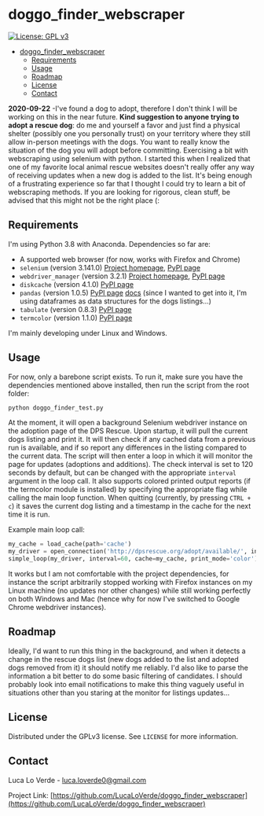 # doggo_finder_webscraper
[![License: GPL v3](https://img.shields.io/github/license/LucaLoVerde/doggo_finder_webscraper?style=plastic)](https://www.gnu.org/licenses/gpl-3.0)


<!-- @import "[TOC]" {cmd="toc" depthFrom=1 depthTo=6 orderedList=false} -->

<!-- code_chunk_output -->

- [doggo_finder_webscraper](#doggo_finder_webscraper)
  - [Requirements](#requirements)
  - [Usage](#usage)
  - [Roadmap](#roadmap)
  - [License](#license)
  - [Contact](#contact)

<!-- /code_chunk_output -->

**2020-09-22** -I've found a dog to adopt, therefore I don't think I will be working on this in the near future.
**Kind suggestion to anyone trying to adopt a rescue dog**: do me and yourself a favor and just find a physical shelter (possibly one you personally trust) on your territory where they still allow in-person meetings with the dogs. You want to really know the situation of the dog you will adopt before committing.
Exercising a bit with webscraping using selenium with python. I started this when I realized that one of my favorite local animal rescue websites doesn't really offer any way of receiving updates when a new dog is added to the list. It's being enough of a frustrating experience so far that I thought I could try to learn a bit of webscraping methods. If you are looking for rigorous, clean stuff, be advised that this might not be the right place (:

## Requirements
I'm using Python 3.8 with Anaconda. Dependencies so far are:
* A supported web browser (for now, works with Firefox and Chrome)
* `selenium` (version 3.141.0) [Project homepage](https://github.com/SeleniumHQ/selenium/), [PyPI page](https://pypi.org/project/selenium/)
* `webdriver_manager` (version 3.2.1) [Project homepage](https://github.com/SergeyPirogov/webdriver_manager), [PyPI page](https://pypi.org/project/webdriver-manager/)
* `diskcache` (version 4.1.0) [PyPI page](https://pypi.org/project/diskcache/)
* `pandas` (version 1.0.5) [PyPI page](https://pypi.org/project/pandas/) [docs](https://pandas.pydata.org/docs/) (since I wanted to get into it, I'm using dataframes as data structures for the dogs listings...)
* `tabulate` (version 0.8.3) [PyPI page](https://pypi.org/project/tabulate/)
* `termcolor` (version 1.1.0) [PyPI page](https://pypi.org/project/termcolor/)

I'm mainly developing under Linux and Windows.

## Usage
For now, only a barebone script exists. To run it, make sure you have the dependencies mentioned above installed, then run the script from the root folder:
```python
python doggo_finder_test.py
```

At the moment, it will open a background Selenium webdriver instance on the adoption page of the DPS Rescue. Upon startup, it will pull the current dogs listing and print it. It will then check if any cached data from a previous run is available, and if so report any differences in the listing compared to the current data. The script will then enter a loop in which it will monitor the page for updates (adoptions and additions). The check interval is set to 120 seconds by default, but can be changed with the appropriate `interval` argument in the loop call. It also supports colored printed output reports (if the termcolor module is installed) by specifying the appropriate flag while calling the main loop function.
When quitting (currently, by pressing `CTRL + c`) it saves the current dog listing and a timestamp in the cache for the next time it is run.

Example main loop call:
```python
my_cache = load_cache(path='cache')
my_driver = open_connection('http://dpsrescue.org/adopt/available/', instance_type='chrome')
simple_loop(my_driver, interval=60, cache=my_cache, print_mode='color').
```

It works but I am not comfortable with the project dependencies, for instance the script arbitrarily stopped working with Firefox instances on my Linux machine (no updates nor other changes) while still working perfectly on both Windows and Mac (hence why for now I've switched to Google Chrome webdriver instances).

## Roadmap
Ideally, I'd want to run this thing in the background, and when it detects a change in the rescue dogs list (new dogs added to the list and adopted dogs removed from it) it should notify me reliably. I'd also like to parse the information a bit better to do some basic filtering of candidates.
I should probably look into email notifications to make this thing vaguely useful in situations other than you staring at the monitor for listings updates...

## License

Distributed under the GPLv3 license. See `LICENSE` for more information.

## Contact

Luca Lo Verde - luca.loverde0@gmail.com

Project Link: [https://github.com/LucaLoVerde/doggo_finder_webscraper](https://github.com/LucaLoVerde/doggo_finder_webscraper)